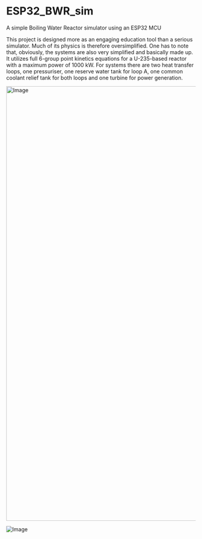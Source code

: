 # ESP32_BWR_sim
A simple Boiling Water Reactor simulator using an ESP32 MCU

This project is designed more as an engaging education tool than a serious simulator.
Much of its physics is therefore oversimplified.
One has to note that, obviously, the systems are also very simplified and basically made up.
It utilizes full 6-group point kinetics equations for a U-235-based reactor with a maximum power of 1000 kW.
For systems there are two heat transfer loops, one pressuriser, one reserve water tank for loop A, one common coolant relief tank for both loops and one turbine for power generation.

<img width="1156" alt="Image" src="https://github.com/user-attachments/assets/d4473f26-9b66-4aaf-af8a-b7f6404f9bea" />

![Image](https://github.com/user-attachments/assets/8e7e51bb-6524-4dc5-8cfb-d498f9d982a3)
